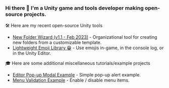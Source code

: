 ### Hi there 👋 I'm a Unity game and tools developer making open-source projects.

🛠️ Here are my recent open-source Unity tools
- [New Folder Wizard (v1.1 - Feb 2023)](http://github.com/seekeroftheball/NewFolderWizard-Tool) - Organizational tool for creating new folders from a customizable template.
- [Lightweight Emoji Library 😁](https://gist.github.com/seekeroftheball/8a4655e7b98441aa05c472c82ad8bb1c.js) - Use emojis in-game, in the console log, or in the Unity Editor.

🎓 Here are some additional miscellaneous tutorials/example projects
- [Editor Pop-up Modal Example](https://github.com/seekeroftheball/EditorModal) - Simple pop-up alert example.
- [Menu Validation Example](https://github.com/seekeroftheball/MenuItemValidationExample) - Enable / disable menu items.

<!--
**seekeroftheball/seekeroftheball** is a ✨ _special_ ✨ repository because its `README.md` (this file) appears on your GitHub profile.

Here are some ideas to get you started:

- 🔭 I’m currently working on ...
- 🌱 I’m currently learning ...
- 👯 I’m looking to collaborate on ...
- 🤔 I’m looking for help with ...
- 💬 Ask me about ...
- 📫 How to reach me: ...
- 😄 Pronouns: ...
- ⚡ Fun fact: ...
-->
